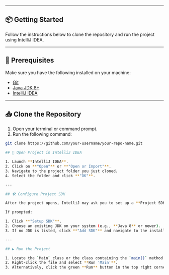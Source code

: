 
---

## 📦 Getting Started

Follow the instructions below to clone the repository and run the project using IntelliJ IDEA.

---

## 🔧 Prerequisites

Make sure you have the following installed on your machine:

- [Git](https://git-scm.com/)
- [Java JDK 8+](https://www.oracle.com/java/technologies/javase-downloads.html)
- [IntelliJ IDEA](https://www.jetbrains.com/idea/)

---

## 📥 Clone the Repository

1. Open your terminal or command prompt.
2. Run the following command:

```bash
git clone https://github.com/your-username/your-repo-name.git

## 🚀 Open Project in IntelliJ IDEA

1. Launch **IntelliJ IDEA**.
2. Click on **"Open"** or **"Open or Import"**.
3. Navigate to the project folder you just cloned.
4. Select the folder and click **"OK"**.

---

## 🛠️ Configure Project SDK

After the project opens, IntelliJ may ask you to set up a **Project SDK**.

If prompted:

1. Click **"Setup SDK"**.
2. Choose an existing JDK on your system (e.g., **Java 8** or newer).
3. If no JDK is listed, click **"Add SDK"** and navigate to the installed JDK directory.

---

## ▶️ Run the Project

1. Locate the `Main` class or the class containing the `main()` method in the **Project** view.
2. Right-click the file and select **Run 'Main'**.
3. Alternatively, click the green **Run** button in the top right corner of IntelliJ.

